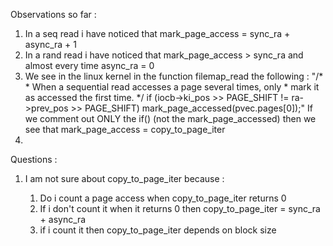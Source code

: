 Observations so far :
  1. In a seq read i have noticed that mark_page_access = sync_ra + async_ra + 1
  2. In a rand read i have noticed that mark_page_access > sync_ra and almost every time async_ra = 0
  3. We see in the linux kernel in the function filemap_read the following :
    "/*
		 * When a sequential read accesses a page several times, only
		 * mark it as accessed the first time.
		 */
		if (iocb->ki_pos >> PAGE_SHIFT !=
		    ra->prev_pos >> PAGE_SHIFT)
			mark_page_accessed(pvec.pages[0]);"
      If we comment out ONLY the if() (not the mark_page_accessed) then we see that mark_page_access = copy_to_page_iter  
  4. 

Questions : 
  1. I am not sure about copy_to_page_iter because :
  
      1. Do i count a page access when copy_to_page_iter returns 0
      2. If i don't count it when it returns 0 then copy_to_page_iter = sync_ra + async_ra
      3. if i count it then copy_to_page_iter depends on block size
